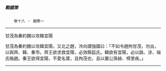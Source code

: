 

##### 戰國策
　　`卷十八 ‧ 趙策一`

* * *

甘茂為秦約魏以攻韓宜陽

甘茂為秦約魏以攻韓宜陽，又北之趙，泠向謂強國曰：「不如令趙拘甘茂，勿出，以與齊、韓、秦市。齊王欲求救宜陽，必效縣狐氏。韓欲有宜陽，必以路、涉、端氏賂趙。秦王欲得宜陽，不愛名寶，且拘茂也，且以置公孫赫、樗里疾。」

* * *

